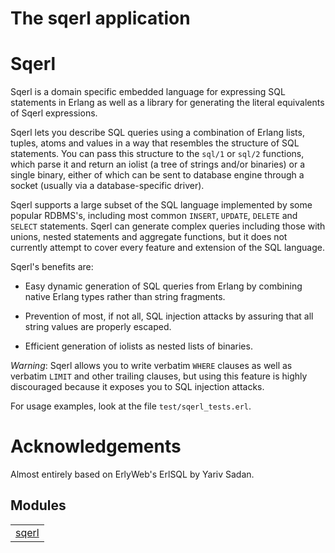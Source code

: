 

# The sqerl application #



# Sqerl #

Sqerl is a domain specific embedded language for expressing SQL statements in Erlang as well as a library for generating the literal equivalents of Sqerl expressions.

Sqerl lets you describe SQL queries using a combination of Erlang lists, tuples, atoms and values in a way that resembles the structure of SQL statements. You can pass this structure to the `sql/1` or `sql/2` functions, which parse it and return an iolist (a tree of strings and/or binaries) or a single binary, either of which can be sent to database engine through a socket (usually via a database-specific driver).

Sqerl supports a large subset of the SQL language implemented by some popular RDBMS's, including most common `INSERT`, `UPDATE`, `DELETE` and `SELECT` statements. Sqerl can generate complex queries including those with unions, nested statements and aggregate functions, but it does not currently attempt to cover every feature and extension of the SQL language.

Sqerl's benefits are:
* Easy dynamic generation of SQL queries from Erlang by combining native Erlang types rather than string fragments.

* Prevention of most, if not all, SQL injection attacks by assuring that all string values are properly escaped.

* Efficient generation of iolists as nested lists of binaries.



_Warning_: Sqerl allows you to write verbatim `WHERE` clauses as well as verbatim `LIMIT` and other trailing clauses, but using this feature is highly discouraged because it exposes you to SQL injection attacks.

For usage examples, look at the file `test/sqerl_tests.erl`.


# Acknowledgements #

Almost entirely based on ErlyWeb's ErlSQL by Yariv Sadan.



## Modules ##


<table width="100%" border="0" summary="list of modules">
<tr><td><a href="https://github.com/emedia-project/sqerl/blob/master/doc/sqerl.md" class="module">sqerl</a></td></tr></table>

